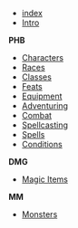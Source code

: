 * [index](index.md)
* [Intro](Intro.md)

**PHB**

* [Characters](Characters.md)
* [Races](Races.md)
* [Classes](Classes.md)
* [Feats](Feats.md)
* [Equipment](Equipment.md)
* [Adventuring](Adventuring.md)
* [Combat](Combat.md)
* [Spellcasting](Spellcasting.md)
* [Spells](Spells.md)
* [Conditions](Conditions.md)

**DMG**

* [Magic Items](Magic%20Items.md)

**MM**

* [Monsters](Monsters.md)
